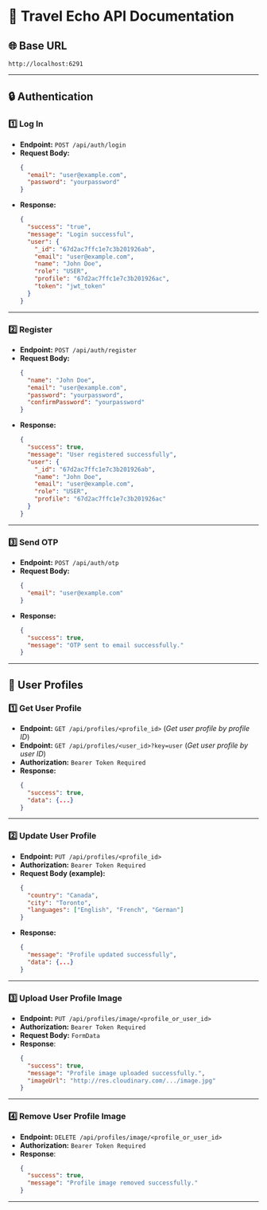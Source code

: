 # **📌 Travel Echo API Documentation**

## **🌐 Base URL**

```http
http://localhost:6291
```

---

## **🔒 Authentication**

### **1️⃣ Log In**

- **Endpoint:** `POST /api/auth/login`
- **Request Body:**
  ```json
  {
    "email": "user@example.com",
    "password": "yourpassword"
  }
  ```
- **Response:**
  ```json
  {
    "success": "true",
    "message": "Login successful",
    "user": {
      "_id": "67d2ac7ffc1e7c3b201926ab",
      "email": "user@example.com",
      "name": "John Doe",
      "role": "USER",
      "profile": "67d2ac7ffc1e7c3b201926ac",
      "token": "jwt_token"
    }
  }
  ```

---

### **2️⃣ Register**

- **Endpoint:** `POST /api/auth/register`
- **Request Body:**
  ```json
  {
    "name": "John Doe",
    "email": "user@example.com",
    "password": "yourpassword",
    "confirmPassword": "yourpassword"
  }
  ```
- **Response:**
  ```json
  {
    "success": true,
    "message": "User registered successfully",
    "user": {
      "_id": "67d2ac7ffc1e7c3b201926ab",
      "name": "John Doe",
      "email": "user@example.com",
      "role": "USER",
      "profile": "67d2ac7ffc1e7c3b201926ac"
    }
  }
  ```

---

### **3️⃣ Send OTP**

- **Endpoint:** `POST /api/auth/otp`
- **Request Body:**
  ```json
  {
    "email": "user@example.com"
  }
  ```
- **Response:**
  ```json
  {
    "success": true,
    "message": "OTP sent to email successfully."
  }
  ```

---

## **👤 User Profiles**

### **1️⃣ Get User Profile**

- **Endpoint:** `GET /api/profiles/<profile_id>` (_Get user profile by profile ID_)
- **Endpoint:** `GET /api/profiles/<user_id>?key=user` (_Get user profile by user ID_)
- **Authorization:** `Bearer Token Required`
- **Response:**
  ```json
  {
    "success": true,
    "data": {...}
  }
  ```

---

### **2️⃣ Update User Profile**

- **Endpoint:** `PUT /api/profiles/<profile_id>`
- **Authorization:** `Bearer Token Required`
- **Request Body (example):**
  ```json
  {
    "country": "Canada",
    "city": "Toronto",
    "languages": ["English", "French", "German"]
  }
  ```
- **Response:**
  ```json
  {
    "message": "Profile updated successfully",
    "data": {...}
  }
  ```

---

### **3️⃣ Upload User Profile Image**

- **Endpoint:** `PUT /api/profiles/image/<profile_or_user_id>`
- **Authorization:** `Bearer Token Required`
- **Request Body:** `FormData`
- **Response**:
  ```json
  {
    "success": true,
    "message": "Profile image uploaded successfully.",
    "imageUrl": "http://res.cloudinary.com/.../image.jpg"
  }
  ```

---

### **4️⃣ Remove User Profile Image**

- **Endpoint:** `DELETE /api/profiles/image/<profile_or_user_id>`
- **Authorization:** `Bearer Token Required`
- **Response**:
  ```json
  {
    "success": true,
    "message": "Profile image removed successfully."
  }
  ```

---
